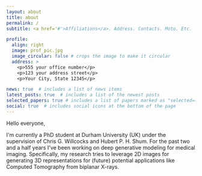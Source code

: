 ```yaml
---
layout: about
title: about
permalink: /
subtitle: <a href='#'>Affiliations</a>. Address. Contacts. Moto. Etc.

profile:
  align: right
  image: prof_pic.jpg
  image_circular: false # crops the image to make it circular
  address: >
    <p>555 your office number</p>
    <p>123 your address street</p>
    <p>Your City, State 12345</p>

news: true  # includes a list of news items
latest_posts: true  # includes a list of the newest posts
selected_papers: true # includes a list of papers marked as "selected={true}"
social: true  # includes social icons at the bottom of the page
---
```


Hello everyone,

I'm currently a PhD student at Durham University (UK) under the supervision of Chris G. Willcocks and Hubert P. H. Shum. For the past two and a half years I've been working on deep generative modeling for medical imaging. Specifically, my research tries to leverage 2D images for generating 3D representations for (future) potential applications like Computed Tomography from biplanar X-rays. 
